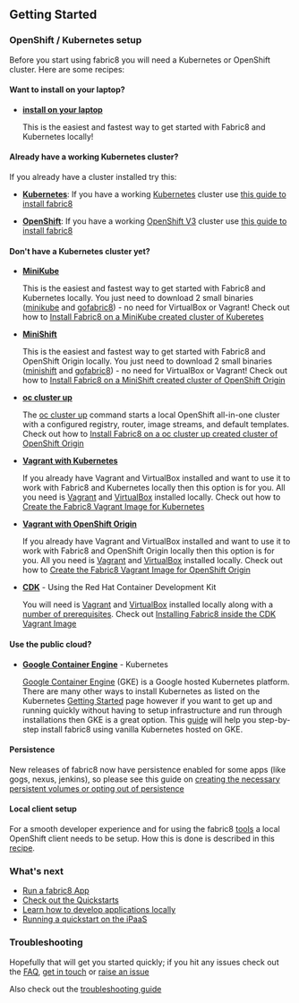 ## Getting Started

### OpenShift / Kubernetes setup

Before you start using fabric8 you will need a Kubernetes or OpenShift cluster. Here are some recipes:

#### Want to install on your laptop?

* [**install on your laptop**](gofabric8.html)

  This is the easiest and fastest way to get started with Fabric8 and Kubernetes locally!

#### Already have a working Kubernetes cluster?

If you already have a cluster installed try this:

* [**Kubernetes**](kubernetes.html): If you have a working [Kubernetes](http://kubernetes.io) cluster use [this guide to install fabric8](kubernetes.html)

* [**OpenShift**](openshift.html): If you have a working [OpenShift V3](http://www.openshift.com) cluster use [this guide to install fabric8](openshift.html)


#### Don't have a Kubernetes cluster yet?

* [**MiniKube**](minikube.html)

  This is the easiest and fastest way to get started with Fabric8 and Kubernetes locally.
  You just need to download 2 small binaries ([minikube](https://github.com/kubernetes/minikube/releases) and [gofabric8](https://github.com/fabric8io/gofabric8/releases)) - no need for VirtualBox or Vagrant!
  Check out how to [Install Fabric8 on a MiniKube created cluster of Kuberetes](minikube.html)

* [**MiniShift**](minishift.html)

  This is the easiest and fastest way to get started with Fabric8 and OpenShift Origin locally.
  You just need to download 2 small binaries ([minishift](https://github.com/jimmidyson/minishift/releases) and [gofabric8](https://github.com/fabric8io/gofabric8/releases)) - no need for VirtualBox or Vagrant!
  Check out how to [Install Fabric8 on a MiniShift created cluster of OpenShift Origin](minishift.html)

* [**oc cluster up**](ocClusterUp.html)

  The [oc cluster up](https://github.com/openshift/origin/blob/master/docs/cluster_up_down.md#overview) command starts a local OpenShift  all-in-one cluster with a configured registry, router, image streams, and default templates.
  Check out how to [Install Fabric8 on a oc cluster up created cluster of OpenShift Origin](ocClusterUp.html)

* [**Vagrant with Kubernetes**](vagrant-kubernetes.html)

  If you already have Vagrant and VirtualBox installed and want to use it to work with Fabric8 and Kubernetes locally then this option is for you.
  All you need is [Vagrant](https://www.vagrantup.com/) and [VirtualBox](https://www.virtualbox.org/) installed locally.
  Check out how to [Create the Fabric8 Vagrant Image for Kubernetes](vagrant-kubernetes.html)

* [**Vagrant with OpenShift Origin**](vagrant.html)

  If you already have Vagrant and VirtualBox installed and want to use it to work with Fabric8 and OpenShift Origin locally then this option is for you.
  All you need is [Vagrant](https://www.vagrantup.com/) and [VirtualBox](https://www.virtualbox.org/) installed locally.
  Check out how to [Create the Fabric8 Vagrant Image for OpenShift Origin](vagrant.html)

* [**CDK**](cdk.html) - Using the Red Hat Container Development Kit

  You will need is [Vagrant](https://www.vagrantup.com/) and [VirtualBox](https://www.virtualbox.org/) installed locally along with a [number of prerequisites](https://github.com/redhat-developer-tooling/openshift-vagrant#prerequisites).
  Check out [Installing Fabric8 inside the CDK Vagrant Image](cdk.html)

#### Use the public cloud?

* [**Google Container Engine**](gke.html) - Kubernetes

  [Google Container Engine](https://cloud.google.com/container-engine/) (GKE) is a Google hosted Kubernetes platform. There are many other ways to install Kubernetes as listed on the Kubernetes [Getting Started](http://kubernetes.io/gettingstarted/) page however if you want to get up and running quickly without having to setup infrastructure and run through installations then GKE is a great option.  This [guide](gke.html) will help you step-by-step install fabric8 using vanilla Kubernetes hosted on GKE.

#### Persistence

New releases of fabric8 now have persistence enabled for some apps (like gogs, nexus, jenkins), so please see this guide on [creating the necessary persistent volumes or opting out of persistence](persistence.html) 

#### Local client setup

For a smooth developer experience and for using the fabric8 [tools](../tools.html) a local OpenShift client needs to be setup.
How this is done is described in this [recipe](local.html).

### What's next

* [Run a fabric8 App](apps.html)
* [Check out the Quickstarts](../quickstarts/index.html)
* [Learn how to develop applications locally](develop.html)
* [Running a quickstart on the iPaaS](example.html)

### Troubleshooting

Hopefully that will get you started quickly; if you hit any issues check out the [FAQ](http://fabric8.io/guide/FAQ.html), [get in touch](http://fabric8.io/community/index.html) or [raise an issue](https://github.com/fabric8io/fabric8/issues)

Also check out the [troubleshooting guide](troubleshooting.html)
